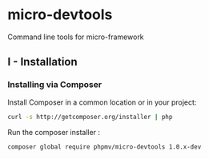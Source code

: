 # micro-devtools
Command line tools for micro-framework
## I - Installation

### Installing via Composer

Install Composer in a common location or in your project:

```bash
curl -s http://getcomposer.org/installer | php
```
Run the composer installer :

```bash
composer global require phpmv/micro-devtools 1.0.x-dev
```
